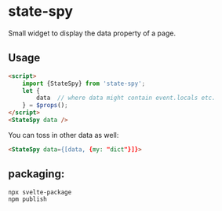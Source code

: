 # state-spy

Small widget to display the data property of a page.

## Usage

```html
<script>
    import {StateSpy} from 'state-spy';
    let {
        data  // where data might contain event.locals etc.
    } = $props();
</script>
<StateSpy data />
```

You can toss in other data as well:

```html
<StateSpy data={[data, {my: "dict"}]}>
```

## packaging:
    
```bash
npx svelte-package
npm publish
```

